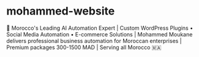 # mohammed-website
🚀 Morocco's Leading AI Automation Expert | Custom WordPress Plugins • Social Media Automation • E-commerce Solutions | Mohammed Moukane delivers professional business automation for Moroccan enterprises | Premium packages 300-1500 MAD | Serving all Morocco 🇲🇦
